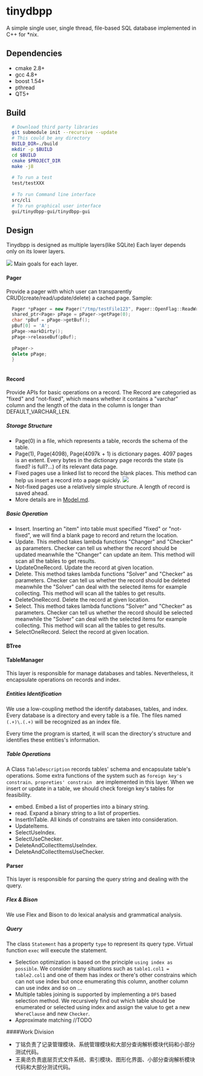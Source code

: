 # tinydbpp
A simple single user, single thread, file-based SQL database implemented in C++ for *nix.

## Dependencies
  - cmake 2.8+
  - gcc 4.8+
  - boost 1.54+
  - pthread
  - QT5+

## Build

```bash
  # Download third party libraries
  git submodule init --recursive --update
  # This could be any directory
  BUILD_DIR=./build
  mkdir -p $BUILD
  cd $BUILD
  cmake $PROJECT_DIR
  make -j8
  
  # To run a test
  test/testXXX
  
  # To run Command line interface
  src/cli
  # To run graphical user interface
  gui/tinydbpp-gui/tinydbpp-gui
```

## Design
Tinydbpp is designed as multiple layers(like SQLite)
Each layer depends only on its lower layers.

![](pic/database.png)
Main goals for each layer.
#### Pager 
Provide a pager with which user can transparently CRUD(create/read/update/delete) a cached page.
Sample:
```c++
  Pager *pPager = new Pager("/tmp/testFile123", Pager::OpenFlag::ReadWrite);
  shared_ptr<Page> pPage = pPager->getPage(0);
  char *pBuf = pPage->getBuf();
  pBuf[0] = 'A';
  pPage->markDirty();
  pPage->releaseBuf(pBuf);
  
  pPager->
  delete pPage;
  }
    
```

#### Record
Provide APIs for basic operations on a record. The Record are categoried as "fixed" and "not-fixed", which means whether it contains a "varchar" column and the length of the data in the column is longer than DEFAULT_VARCHAR_LEN.
##### Storage Structure
- Page(0) in a file, which represents a table, records the schema of the table.
- Page(1), Page(4098), Page(4097k + 1) is dictionary pages. 4097 pages is an extent. Every bytes in the dictionary page records the state (is fixed? is full?...) of its relevant data page.
- Fixed pages use a linked list to record the blank places. This method can help us insert a record into a page quickly. 
![](pic/fixed.png)
- Not-fixed pages use a relatively simple structure. A length of record is saved ahead.
- More details are in [Model.md](Model.md).
##### Basic Operation
- Insert. Inserting an "item" into table must specified "fixed" or "not-fixed", we will find a blank page to record and return the location.  
- Update. This method takes lambda functions "Changer" and "Checker" as parameters. Checker can tell us whether the record should be updated meanwhile the "Changer" can update an item. This method will scan all the tables to get results.
- UpdateOneRecord. Update the record at given location.
- Delete. This method takes lambda functions "Solver" and "Checker" as parameters. Checker can tell us whether the record should be deleted meanwhile the "Solver" can deal with the selected items for example collecting. This method will scan all the tables to get results.
- DeleteOneRecord. Delete the record at given location.
- Select. This method takes lambda functions "Solver" and "Checker" as parameters. Checker can tell us whether the record should be selected meanwhile the "Solver" can deal with the selected items for example collecting. This method will scan all the tables to get results.
- SelectOneRecord. Select the record at given location.
#### BTree

#### TableManager
This layer is responsible for manage databases and tables. Nevertheless, it encapsulate operations on records and index.
##### Entities Identification
We use a low-coupling method the identify databases, tables, and index. Every database is a directory and every table is a file. The files named `(.+)\.(.+)` will be recognized as an index file.

Every time the program is started, it will scan the directory's structure and identifies these entities's information.
##### Table Operations
A Class `TableDescription` records tables' schema and encapsulate table's operations. Some extra functions of the system such as `foreign key's constrain、propreties' constrain ` are implemented in this layer. When we insert or update in a table, we should check foreign key's tables for feasibility.
- embed. Embed a list of properties into a binary string.
- read. Expand a binary string to a list of properties.
- InsertInTable. All kinds of constrains are taken into consideration.
- UpdateItems. 
- SelectUseIndex.
- SelectUseChecker.
- DeleteAndCollectItemsUseIndex.
- DeleteAndCollectItemsUseChecker.

#### Parser
This layer is responsible for parsing the query string and dealing with the query. 
##### Flex & Bison
We use Flex and Bison to do lexical analysis and grammatical analysis. 
##### Query
The class `Statement` has a property `type` to represent its query type. Virtual function `exec` will execute the statement.
- Selection optimization is based on the principle `using index as possible`. We consider many situations such as `table1.col1 = table2.col1` and one of them has index or there's other constrains which can not use index but once enumerating this column, another column can use index and so on ...
- Multiple tables joining is supported by implementing a `DFS` based selection method. We recursively find out which table should be enumerated or selected using index and assign the value to get a new `WhereClause` and new `Checker`.
- Approximate matching //TODO

####Work Division
- 丁铭负责了记录管理模块、系统管理模块和大部分查询解析模块代码和小部分测试代码。
- 王奥丞负责底层页式文件系统、索引模块、图形化界面、小部分查询解析模块代码和大部分测试代码。
